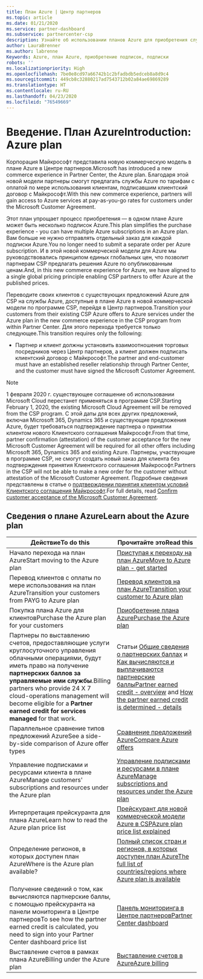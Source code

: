 ```yaml
---
title: План Azure | Центр партнеров
ms.topic: article
ms.date: 01/21/2020
ms.service: partner-dashboard
ms.subservice: partnercenter-csp
description: Узнайте об использовании планов Azure для приобретения служб Azure с оплатой по мере использования для клиентов. Узнайте также о новых требованиях к безопасности.
author: LauraBrenner
ms.author: labrenne
Keywords: Azure, план Azure, приобретение подписок, подписки
robots: ''
ms.localizationpriority: High
ms.openlocfilehash: 7be0e8cd97a66742b1c2bfadbdb5edceb8a8d9c4
ms.sourcegitcommit: 449cb8c32880217ad7543712b02a84ae69869289
ms.translationtype: HT
ms.contentlocale: ru-RU
ms.lasthandoff: 04/23/2020
ms.locfileid: "76549669"
---
```

# <a name="introduction-azure-plan"></a><span data-ttu-id="a2cb5-105">Введение. План Azure</span><span class="sxs-lookup"><span data-stu-id="a2cb5-105">Introduction: Azure plan</span></span>

<span data-ttu-id="a2cb5-106">Корпорация Майкрософт представила новую коммерческую модель в плане Azure в Центре партнеров.</span><span class="sxs-lookup"><span data-stu-id="a2cb5-106">Microsoft has introduced a new commerce experience in Partner Center, the Azure plan.</span></span>  <span data-ttu-id="a2cb5-107">Благодаря этой новой модели партнеры смогут предлагать службы Azure по тарифам с оплатой по мере использования клиентам, подписавшим клиентский договор с Майкрософт.</span><span class="sxs-lookup"><span data-stu-id="a2cb5-107">With this new commerce experience, partners will gain access to Azure services at pay-as-you-go rates for customers under the Microsoft Customer Agreement.</span></span>

<span data-ttu-id="a2cb5-108">Этот план упрощает процесс приобретения — в одном плане Azure может быть несколько подписок Azure.</span><span class="sxs-lookup"><span data-stu-id="a2cb5-108">This plan simplifies the purchase experience - you can have multiple Azure subscriptions in an Azure plan.</span></span> <span data-ttu-id="a2cb5-109">Вам больше не нужно отправлять отдельный заказ для каждой подписки Azure.</span><span class="sxs-lookup"><span data-stu-id="a2cb5-109">You no longer need to submit a separate order per Azure subscription.</span></span> <span data-ttu-id="a2cb5-110">И в этой новой коммерческой модели для Azure мы руководствовались принципом единых глобальных цен, что позволит партнерам CSP предлагать решения Azure по опубликованным ценам.</span><span class="sxs-lookup"><span data-stu-id="a2cb5-110">And, in this new commerce experience for Azure, we have aligned to a single global pricing principle enabling CSP partners to offer Azure at the published prices.</span></span>

<span data-ttu-id="a2cb5-111">Переводите своих клиентов с существующих предложений Azure для CSP на службы Azure, доступные в плане Azure в новой коммерческой модели по программе CSP, перейдя в Центр партнеров.</span><span class="sxs-lookup"><span data-stu-id="a2cb5-111">Transition your customers from their existing CSP Azure offers to Azure services under the Azure plan in the new commerce experience in the CSP program from within Partner Center.</span></span> <span data-ttu-id="a2cb5-112">Для этого перехода требуется только следующее.</span><span class="sxs-lookup"><span data-stu-id="a2cb5-112">This transition requires only the following:</span></span>

- <span data-ttu-id="a2cb5-113">Партнер и клиент должны установить взаимоотношения торговых посредников через Центр партнеров, а клиент должен подписать клиентский договор с Майкрософт.</span><span class="sxs-lookup"><span data-stu-id="a2cb5-113">The partner and end-customer must have an established reseller relationship through Partner Center, and the customer must have signed the Microsoft Customer Agreement.</span></span>

>[!Note]
><span data-ttu-id="a2cb5-114">1 февраля 2020 г. существующее соглашение об использовании Microsoft Cloud перестанет применяться в программе CSP.</span><span class="sxs-lookup"><span data-stu-id="a2cb5-114">Starting February 1, 2020, the existing Microsoft Cloud Agreement will be removed from the CSP program.</span></span> <span data-ttu-id="a2cb5-115">С этой даты для всех других предложений, включая Microsoft 365, Dynamics 365 и существующие предложения Azure, будет требоваться подтверждение партнера о принятии клиентом нового Клиентского соглашения Майкрософт.</span><span class="sxs-lookup"><span data-stu-id="a2cb5-115">From that time, partner confirmation (attestation) of the customer acceptance for the new Microsoft Customer Agreement will be required for all other offers including Microsoft 365, Dynamics 365 and existing Azure.</span></span> <span data-ttu-id="a2cb5-116">Партнеры, участвующие в программе CSP, не смогут создать новый заказ для клиента без подтверждения принятия Клиентского соглашения Майкрософт.</span><span class="sxs-lookup"><span data-stu-id="a2cb5-116">Partners in the CSP will not be able to make a new order for the customer without attestation of the Microsoft Customer Agreement.</span></span> <span data-ttu-id="a2cb5-117">Подробные сведения представлены в статье о [подтверждении принятия клиентом условий Клиентского соглашения Майкрософт](confirm-customer-agreement.md).</span><span class="sxs-lookup"><span data-stu-id="a2cb5-117">For full details, read [Confirm customer acceptance of the Microsoft Customer Agreement](confirm-customer-agreement.md).</span></span>


## <a name="learn-about-the-azure-plan"></a><span data-ttu-id="a2cb5-118">Сведения о плане Azure</span><span class="sxs-lookup"><span data-stu-id="a2cb5-118">Learn about the Azure plan</span></span>

|<span data-ttu-id="a2cb5-119">**Действие**</span><span class="sxs-lookup"><span data-stu-id="a2cb5-119">**To do this**</span></span>   |<span data-ttu-id="a2cb5-120">**Прочитайте это**</span><span class="sxs-lookup"><span data-stu-id="a2cb5-120">**Read this**</span></span>   |
|------------------|---------------------|
|<span data-ttu-id="a2cb5-121">Начало перехода на план Azure</span><span class="sxs-lookup"><span data-stu-id="a2cb5-121">Start moving to the Azure plan</span></span>|[<span data-ttu-id="a2cb5-122">Приступая к переходу на план Azure</span><span class="sxs-lookup"><span data-stu-id="a2cb5-122">Move to Azure plan - get started</span></span>](azure-plan-get-started.md)
|<span data-ttu-id="a2cb5-123">Перевод клиентов с оплаты по мере использования на план Azure</span><span class="sxs-lookup"><span data-stu-id="a2cb5-123">Transition your customers from PAYG to Azure plan</span></span>|[<span data-ttu-id="a2cb5-124">Перевод клиентов на план Azure</span><span class="sxs-lookup"><span data-stu-id="a2cb5-124">Transition your customer to Azure plan</span></span>](azure-plan-transition.md)|
|<span data-ttu-id="a2cb5-125">Покупка плана Azure для клиентов</span><span class="sxs-lookup"><span data-stu-id="a2cb5-125">Purchase the Azure plan for your customers</span></span>|[<span data-ttu-id="a2cb5-126">Приобретение плана Azure</span><span class="sxs-lookup"><span data-stu-id="a2cb5-126">Purchase the Azure plan</span></span>](purchase-azure-plan.md)|
|<span data-ttu-id="a2cb5-127">Партнеры по выставлению счетов, предоставляющие услуги круглосуточного управления облачными операциями, будут иметь право на получение **партнерских баллов за управляемые ими службы**.</span><span class="sxs-lookup"><span data-stu-id="a2cb5-127">Billing partners who provide 24 X 7 cloud-operations management will become eligible for a **Partner earned credit for services managed** for that work.</span></span>|<span data-ttu-id="a2cb5-128">Статьи [Общие сведения о партнерских баллах](partner-earned-credit.md) и [Как вычисляются и выплачиваются партнерские баллы](partner-earned-credit-explanation.md)</span><span class="sxs-lookup"><span data-stu-id="a2cb5-128">[Partner earned credit - overview](partner-earned-credit.md) and [How the partner earned credit is determined - details](partner-earned-credit-explanation.md)</span></span>|
|<span data-ttu-id="a2cb5-129">Параллельное сравнение типов предложений Azure</span><span class="sxs-lookup"><span data-stu-id="a2cb5-129">See a side-by-side comparison of Azure offer types</span></span>|[<span data-ttu-id="a2cb5-130">Сравнение предложений Azure</span><span class="sxs-lookup"><span data-stu-id="a2cb5-130">Compare Azure offers</span></span>](compare-azure-offers.md)|
|<span data-ttu-id="a2cb5-131">Управление подписками и ресурсами клиента в плане Azure</span><span class="sxs-lookup"><span data-stu-id="a2cb5-131">Manage customers' subscriptions and resources under the Azure plan</span></span>|[<span data-ttu-id="a2cb5-132">Управление подписками и ресурсами в плане Azure</span><span class="sxs-lookup"><span data-stu-id="a2cb5-132">Manage subscriptions and resources under the Azure plan</span></span>](azure-plan-manage.md)|
|<span data-ttu-id="a2cb5-133">Интерпретация прейскуранта для плана Azure</span><span class="sxs-lookup"><span data-stu-id="a2cb5-133">Learn how to read the Azure plan price list</span></span>   |[<span data-ttu-id="a2cb5-134">Прейскурант для новой коммерческой модели Azure в CSP</span><span class="sxs-lookup"><span data-stu-id="a2cb5-134">Azure plan price list explained</span></span>](azure-plan-price-list.md)|
|<span data-ttu-id="a2cb5-135">Определение регионов, в которых доступен план Azure</span><span class="sxs-lookup"><span data-stu-id="a2cb5-135">Where is the Azure plan available?</span></span>|[<span data-ttu-id="a2cb5-136">Полный список стран и регионов, в которых доступен план Azure</span><span class="sxs-lookup"><span data-stu-id="a2cb5-136">The full list of countries/regions where Azure plan is available</span></span>](https://query.prod.cms.rt.microsoft.com/cms/api/am/binary/RE3QN0x)
|<span data-ttu-id="a2cb5-137">Получение сведений о том, как вычисляются партнерские баллы, с помощью прейскуранта на панели мониторинга в Центре партнеров</span><span class="sxs-lookup"><span data-stu-id="a2cb5-137">To see how the partner earned credit is calculated, you need to sign into your Partner Center dashboard price list</span></span>|[<span data-ttu-id="a2cb5-138">Панель мониторинга в Центре партнеров</span><span class="sxs-lookup"><span data-stu-id="a2cb5-138">Partner Center dashboard</span></span>](https://partner.microsoft.com/en-us/dashboard/home)|
|<span data-ttu-id="a2cb5-139">Выставление счетов в рамках плана Azure</span><span class="sxs-lookup"><span data-stu-id="a2cb5-139">Billing under the Azure plan</span></span>|[<span data-ttu-id="a2cb5-140">Выставление счетов в Azure</span><span class="sxs-lookup"><span data-stu-id="a2cb5-140">Azure billing</span></span>](azure-plan-billing.md)| 




